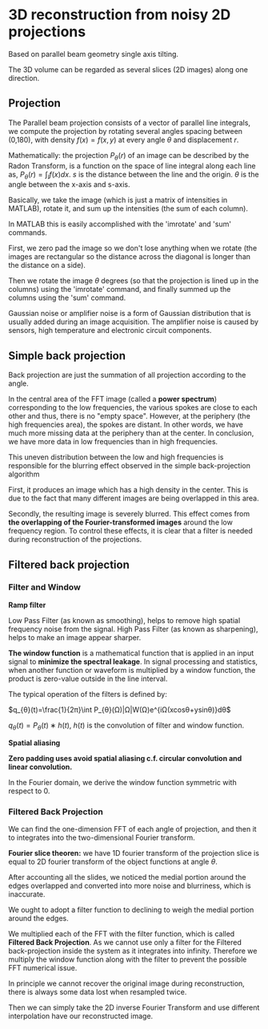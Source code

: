 # 3D reconstruction from noisy 2D projections

Based on parallel beam geometry single axis tilting.

The 3D volume can be regarded as several slices (2D images) along one direction.

## Projection

The Parallel beam projection consists of a vector of parallel line integrals, we compute the projection by rotating several angles spacing between (0,180), with density $f(x)=f(x,y)$ at every angle $θ$ and displacement $r$.

Mathematically: the projection $P_θ(r)$ of an image can be described by the Radon Transform, is a function on the space of line integral along each line as, $P_θ (r) = \int_{l}^{} f (x) dx$. $s$ is the distance between the line and the origin. $θ$ is the angle between the x-axis and s-axis.

Basically, we take the image (which is just a matrix of intensities in MATLAB), rotate it, and sum up the intensities (the sum of each column).  

In MATLAB this is easily accomplished with the 'imrotate' and 'sum' commands.  

First, we zero pad the image so we don't lose anything when we rotate (the images are rectangular so the distance across the diagonal is longer than the distance on a side).  

Then we rotate the image $θ$ degrees (so that the projection is lined up in the columns) using the 'imrotate' command, and finally summed up the columns using the 'sum' command.

Gaussian noise or amplifier noise is a form of Gaussian distribution that is usually added during an image acquisition. The amplifier noise is caused by sensors, high temperature and electronic circuit components.



## Simple back projection

Back projection are just the summation of all projection according to the angle.

In the central area of the FFT image (called a **power spectrum**) corresponding to the low frequencies, the various spokes are close to each other and thus, there is no "empty space". However, at the periphery (the high frequencies area), the spokes are distant. In other words, we have much more missing data at the periphery than at the center. In conclusion, we have more data in low frequencies than in high frequencies.

This uneven distribution between the low and high frequencies is responsible for the blurring effect observed in the simple back-projection algorithm

First, it produces an image which has a high density in the center. This is due to the fact that many different images are being overlapped in this area.

Secondly, the resulting image is severely blurred. This effect comes from **the overlapping of the Fourier-transformed images** around the low frequency region. To control these effects, it is clear that a filter is needed during reconstruction of the projections.



## Filtered back projection

### Filter and Window

**Ramp filter**

Low Pass Filter (as known as smoothing), helps to remove high spatial frequency noise from the signal. High Pass Filter (as known as sharpening), helps to make an image appear sharper.

**The window function** is a mathematical function that is applied in an input signal to **minimize the spectral leakage**. In signal processing and statistics, when another function or waveform is multiplied by a window function, the product is zero-value outside in the line interval.

The typical operation of the filters is defined by: 

$q_{θ}(t)=\frac{1}{2π}\int P_{θ}(Ω)|Ω|W(Ω)e^{iΩ(xcosθ+ysinθ)}dθ$

$q_θ(t) = P_θ(t) ∗ h(t)$,  $h(t)$ is the convolution of filter and window function.



**Spatial aliasing**

**Zero padding uses avoid spatial aliasing c.f. circular convolution and linear convolution.**

In the Fourier domain, we derive the window function symmetric with respect to 0.

### Filtered Back Projection

We can find the one-dimension FFT of each angle of projection, and then it to integrates into the two-dimensional Fourier transform.

**Fourier slice theoren:** we have 1D fourier transform of the projection slice is equal to 2D fourier transform of the object functions at angle $θ$.

After accounting all the slides, we noticed the medial portion around the edges overlapped and converted into more noise and blurriness, which is inaccurate. 

We ought to adopt a filter function to declining to weigh the medial portion around the edges. 

We multiplied each of the FFT with the filter function, which is called **Filtered Back Projection**. As we cannot use only a filter for the Filtered back-projection inside the system as it integrates into infinity. Therefore we multiply the window function along with the filter to prevent the possible FFT numerical issue.

In principle we cannot recover the original image during reconstruction, there is always some data lost when resampled twice.

Then we can simply take the 2D inverse Fourier Transform and use different interpolation have our reconstructed image.

